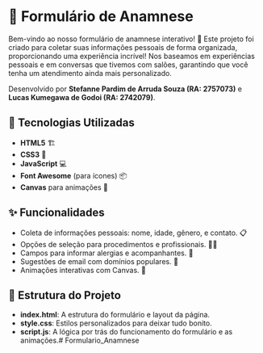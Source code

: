 # 🌟 Formulário de Anamnese

Bem-vindo ao nosso formulário de anamnese interativo! 🎉 Este projeto foi criado para coletar suas informações pessoais de forma organizada, proporcionando uma experiência incrível! Nos baseamos em experiências pessoais e em conversas que tivemos com salões, garantindo que você tenha um atendimento ainda mais personalizado.

Desenvolvido por **Stefanne Pardim de Arruda Souza (RA: 2757073)** e **Lucas Kumegawa de Godoi (RA: 2742079)**.
## 🚀 Tecnologias Utilizadas

- **HTML5** 🏗️
- **CSS3** 🎨
- **JavaScript** 💻
- **Font Awesome** (para ícones) 📦
- **Canvas** para animações 🎈

## ✨ Funcionalidades

- Coleta de informações pessoais: nome, idade, gênero, e contato. 📋
- Opções de seleção para procedimentos e profissionais. 🧖‍♀️
- Campos para informar alergias e acompanhantes. 🤔
- Sugestões de email com domínios populares. 📧
- Animações interativas com Canvas. 🎊

## 📂 Estrutura do Projeto

- **index.html**: A estrutura do formulário e layout da página.
- **style.css**: Estilos personalizados para deixar tudo bonito.
- **script.js**: A lógica por trás do funcionamento do formulário e as animações.# Formulario_Anamnese
